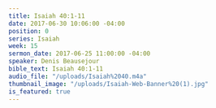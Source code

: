 ```yaml
---
title: Isaiah 40:1-11
date: 2017-06-30 10:06:00 -04:00
position: 0
series: Isaiah
week: 15
sermon_date: 2017-06-25 11:00:00 -04:00
speaker: Denis Beausejour
bible_text: Isaiah 40:1-11
audio_file: "/uploads/Isaiah%2040.m4a"
thumbnail_image: "/uploads/Isaiah-Web-Banner%20(1).jpg"
is_featured: true
---
```


